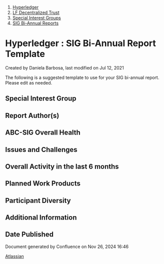 1. [Hyperledger](index.html)
2. [LF Decentralized Trust](LF-Decentralized-Trust_19595266.html)
3. [Special Interest Groups](Special-Interest-Groups_19595400.html)
4. [SIG Bi-Annual Reports](SIG-Bi-Annual-Reports_19599539.html)

# Hyperledger : SIG Bi-Annual Report Template

Created by Daniela Barbosa, last modified on Jul 12, 2021

The following is a suggested template to use for your SIG bi-annual report. Please edit as needed.

## Special Interest Group

## Report Author(s)

## ABC-SIG Overall Health

## Issues and Challenges

## Overall Activity in the last 6 months

## Planned Work Products

## Participant Diversity

## Additional Information

## Date Published

Document generated by Confluence on Nov 26, 2024 16:46

[Atlassian](http://www.atlassian.com/)
